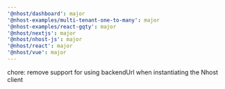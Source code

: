 ```yaml
---
'@nhost/dashboard': major
'@nhost-examples/multi-tenant-one-to-many': major
'@nhost-examples/react-gqty': major
'@nhost/nextjs': major
'@nhost/nhost-js': major
'@nhost/react': major
'@nhost/vue': major
---
```


chore: remove support for using backendUrl when instantiating the Nhost client
